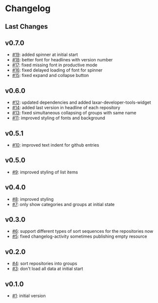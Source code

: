 # Changelog

## Last Changes


## v0.7.0

- [#19](https://github.com/LaxarApps/changelog-viewer-client/issues/19): added spinner at initial start
- [#18](https://github.com/LaxarApps/changelog-viewer-client/issues/18): better font for headlines with version number
- [#17](https://github.com/LaxarApps/changelog-viewer-client/issues/17): fixed missing font in productive mode
- [#16](https://github.com/LaxarApps/changelog-viewer-client/issues/16): fixed delayed loading of font for spinner
- [#15](https://github.com/LaxarApps/changelog-viewer-client/issues/15): fixed expand and collapse button


## v0.6.0

- [#12](https://github.com/LaxarApps/changelog-viewer-client/issues/12): updated dependencies and added laxar-developer-tools-widget
- [#14](https://github.com/LaxarApps/changelog-viewer-client/issues/14): added last version in headline of each repository
- [#13](https://github.com/LaxarApps/changelog-viewer-client/issues/13): fixed simultaneous collapsing of groups with same name
- [#11](https://github.com/LaxarApps/changelog-viewer-client/issues/11): improved styling of fonts and background


## v0.5.1

- [#10](https://github.com/LaxarApps/changelog-viewer-client/issues/10): improved text indent for github entries


## v0.5.0

- [#9](https://github.com/LaxarApps/changelog-viewer-client/issues/9): improved styling of list items


## v0.4.0

- [#8](https://github.com/LaxarApps/changelog-viewer-client/issues/8): improved styling
- [#7](https://github.com/LaxarApps/changelog-viewer-client/issues/7): only show categories and groups at initial state


## v0.3.0

- [#6](https://github.com/LaxarApps/changelog-viewer-client/issues/6): support different types of sort sequences for the repositories now
- [#5](https://github.com/LaxarApps/changelog-viewer-client/issues/5): fixed changelog-activity sometimes publishing empty resource


## v0.2.0

- [#4](https://github.com/LaxarApps/changelog-viewer-client/issues/4): sort repositories into groups
- [#3](https://github.com/LaxarApps/changelog-viewer-client/issues/3): don't load all data at initial start


## v0.1.0

- [#1](https://github.com/LaxarApps/changelog-viewer-client/issues/1): initial version

